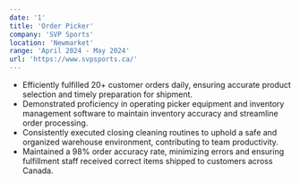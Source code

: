 ```yaml
---
date: '1'
title: 'Order Picker'
company: 'SVP Sports'
location: 'Newmarket'
range: 'April 2024 - May 2024'
url: 'https://www.svpsports.ca/'
---
```


- Efficiently fulfilled 20+ customer orders daily, ensuring accurate product selection and timely preparation for shipment.
- Demonstrated proficiency in operating picker equipment and inventory management software to maintain inventory accuracy and streamline order processing.
- Consistently executed closing cleaning routines to uphold a safe and organized warehouse environment, contributing to team productivity.
- Maintained a 98% order accuracy rate, minimizing errors and ensuring fulfillment staff received correct items shipped to customers across Canada.
